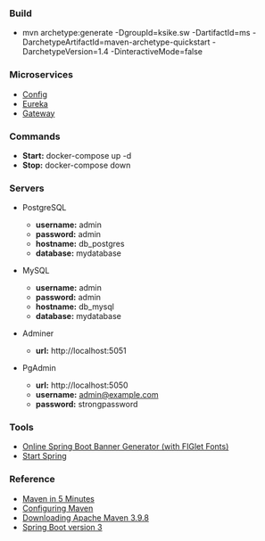 
### Build 
- mvn archetype:generate -DgroupId=ksike.sw -DartifactId=ms -DarchetypeArtifactId=maven-archetype-quickstart -DarchetypeVersion=1.4 -DinteractiveMode=false

### Microservices
- [Config](./config/README.md)
- [Eureka](./eureka/README.md)
- [Gateway](./gateway/README.md)

### Commands
- **Start:** docker-compose up -d
- **Stop:** docker-compose down

### Servers
- PostgreSQL
    - **username:** admin
    - **password:** admin
    - **hostname:** db_postgres
    - **database:** mydatabase

- MySQL
    - **username:** admin
    - **password:** admin
    - **hostname:** db_mysql
    - **database:** mydatabase

- Adminer
    - **url:** http://localhost:5051

- PgAdmin
    - **url:** http://localhost:5050
    - **username:** admin@example.com
    - **password:** strongpassword

### Tools
- [Online Spring Boot Banner Generator (with FIGlet Fonts)](https://devops.datenkollektiv.de/banner.txt/index.html)
- [Start Spring](https://start.spring.io/)

### Reference
- [Maven in 5 Minutes](https://maven.apache.org/guides/getting-started/maven-in-five-minutes.html)
- [Configuring Maven](https://maven.apache.org/guides/mini/guide-configuring-maven.html)
- [Downloading Apache Maven 3.9.8](https://maven.apache.org/download.cgi)
- [Spring Boot version 3](https://www.youtube.com/watch?v=t0D4OPcugyI)

